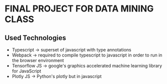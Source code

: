 # FINAL PROJECT FOR DATA MINING CLASS

## Used Technologies

- Typescript -> superset of javascript with type annotations
- Webpack -> required to compile typescript to javascript in order to run in the browser environment
- Tensorflow JS -> google's graphics accelerated machine learning library for JavaScript
- Plotly JS -> Python's plotly but in javascript

